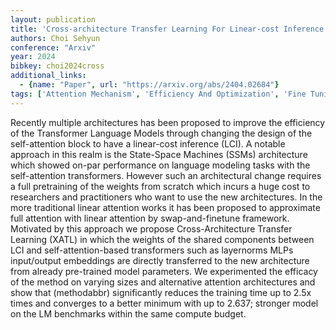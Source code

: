 ```yaml
---
layout: publication
title: 'Cross-architecture Transfer Learning For Linear-cost Inference Transformers'
authors: Choi Sehyun
conference: "Arxiv"
year: 2024
bibkey: choi2024cross
additional_links:
  - {name: "Paper", url: "https://arxiv.org/abs/2404.02684"}
tags: ['Attention Mechanism', 'Efficiency And Optimization', 'Fine Tuning', 'Language Modeling', 'Model Architecture', 'Pretraining Methods', 'Tools', 'Training Techniques', 'Transformer']
---
```

Recently multiple architectures has been proposed to improve the efficiency of the Transformer Language Models through changing the design of the self-attention block to have a linear-cost inference (LCI). A notable approach in this realm is the State-Space Machines (SSMs) architecture which showed on-par performance on language modeling tasks with the self-attention transformers. However such an architectural change requires a full pretraining of the weights from scratch which incurs a huge cost to researchers and practitioners who want to use the new architectures. In the more traditional linear attention works it has been proposed to approximate full attention with linear attention by swap-and-finetune framework. Motivated by this approach we propose Cross-Architecture Transfer Learning (XATL) in which the weights of the shared components between LCI and self-attention-based transformers such as layernorms MLPs input/output embeddings are directly transferred to the new architecture from already pre-trained model parameters. We experimented the efficacy of the method on varying sizes and alternative attention architectures and show that (methodabbr) significantly reduces the training time up to 2.5x times and converges to a better minimum with up to 2.637; stronger model on the LM benchmarks within the same compute budget.
